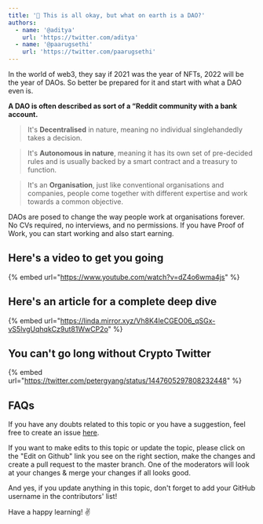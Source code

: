 ```yaml
---
title: '🤔 This is all okay, but what on earth is a DAO?'
authors:
  - name: '@aditya'
    url: 'https://twitter.com/aditya'
  - name: '@paarugsethi'
    url: 'https://twitter.com/paarugsethi'
---
```


In the world of web3, they say if 2021 was the year of NFTs, 2022 will be the year of DAOs. So better be prepared for it and start with what a DAO even is.

**A DAO is often described as sort of a “Reddit community with a bank account.**

> It's **Decentralised** in nature, meaning no individual singlehandedly takes a decision.

>It's **Autonomous in nature**, meaning it has its own set of pre-decided rules and is usually backed by a smart contract and a treasury to function.

>It's an **Organisation**, just like conventional organisations and companies, people come together with different expertise and work towards a common objective.

DAOs are posed to change the way people work at organisations forever. No CVs required, no interviews, and no permissions. If you have Proof of Work, you can start working and also start earning.

## Here's a video to get you going

{% embed url="https://www.youtube.com/watch?v=dZ4o6wma4js" %}

## Here's an article for a complete deep dive

{% embed url="https://linda.mirror.xyz/Vh8K4leCGEO06_qSGx-vS5lvgUqhqkCz9ut81WwCP2o" %}

## You can't go long without Crypto Twitter

{% embed url="https://twitter.com/petergyang/status/1447605297808232448" %}

## FAQs

If you have any doubts related to this topic or you have a suggestion, feel free to create an issue [here](https://github.com/SuperteamDAO/ground-zero/issues).

If you want to make edits to this topic or update the topic, please click on the "Edit on Github" link you see on the right section, make the changes and create a pull request to the master branch. One of the moderators will look at your changes & merge your changes if all looks good.

And yes, if you update anything in this topic, don't forget to add your GitHub username in the contributors' list!

Have a happy learning! ✌️
